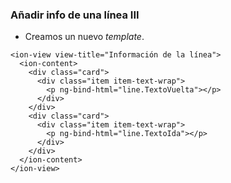 ### Añadir info de una línea III

- Creamos un nuevo *template*.

```
<ion-view view-title="Información de la línea">
  <ion-content>
    <div class="card">
      <div class="item item-text-wrap">
        <p ng-bind-html="line.TextoVuelta"></p>
      </div>
    </div>
    <div class="card">
      <div class="item item-text-wrap">
        <p ng-bind-html="line.TextoIda"></p>
      </div>
    </div>
  </ion-content>
</ion-view>
```
